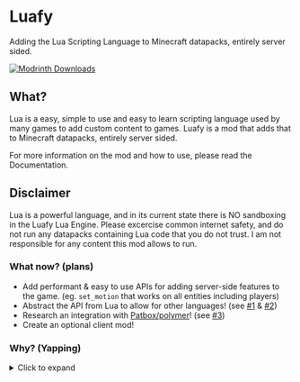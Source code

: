 # Luafy
Adding the Lua Scripting Language to Minecraft datapacks, entirely server sided.

[![Modrinth Downloads](https://img.shields.io/modrinth/dt/luafy?logo=modrinth)](https://modrinth.com/mod/luafy)


## What?
Lua is a easy, simple to use and easy to learn scripting language used by many games to add custom content to games. Luafy is a mod that adds that to Minecraft datapacks, entirely server sided.

For more information on the mod and how to use, please read the Documentation.

## Disclaimer
Lua is a powerful language, and in its current state there is NO sandboxing in the Luafy Lua Engine. Please excercise common internet safety, and do not run any datapacks containing Lua code that you do not trust. I am not responsible for any content this mod allows to run.

### What now? (plans)
- Add performant & easy to use APIs for adding server-side features to the game. (eg. `set_motion` that works on all entities including players)
- Abstract the API from Lua to allow for other languages! (see [#1](https://github.com/diamonddevv/luafy/issues/1) & [#2](https://github.com/diamonddevv/luafy/issues/2))
- Research an integration with [Patbox/polymer](https://github.com/Patbox/polymer)! (see [#3](https://github.com/diamonddevv/luafy/issues/3))
- Create an optional client mod!

### Why? (Yapping)
<details>
  <summary>Click to expand</summary>
  I've always loved the amount of extensibility datapacks give to Minecraft through the use of Functions, but I never really liked mcfunctions that much. Where in recent updates to the game they have become more and more powerful, I've always hoped for (since my own days of making datapacks before I learned to mod Minecraft) some form of complete scripting. Recently, within personal and unrelated projects I have been fiddling about with Lua, a programming language that is powerful, easy to learn and easy to integrate. Lua is commonly used within games such as Roblox or Garry's Mod to add player-generated content (including in the case of why I have been using it; I have spent the last few months working with Lua in C# using a library called Moonsharp. Like c'mon.. I just wanna make a game, but I gotta spend months hacking in file management). I figured that it would be a truly worthwhile candidate to put in Minecraft. In fact, I'm not the first to this idea: the popular mod Figura has used Lua to add support for scripting their avatar system, and Luafy actually makes use of the same libary to add Lua (Thank you FiguraMC for maintaining LuaJ!). Instead of waiting for Mojang to add a Scripting language to Minecraft other than MCFUNCTION, I did what Thanos suggested, and did it myself.
</details>

